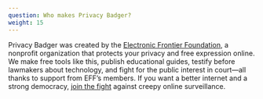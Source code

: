 ```yaml
---
question: Who makes Privacy Badger?
weight: 15
---
```


Privacy Badger was created by the [Electronic Frontier Foundation](https://www.eff.org), a nonprofit organization that protects your privacy and free expression online. We make free tools like this, publish educational guides, testify before lawmakers about technology, and fight for the public interest in court—all thanks to support from EFF’s members. If you want a better internet and a strong democracy, [join the fight](https://supporters.eff.org/donate/support-privacy-badger) against creepy online surveillance. 
